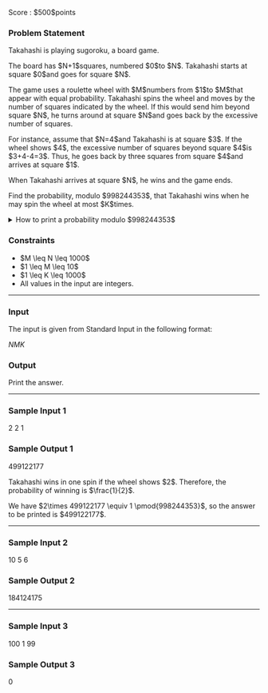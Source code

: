 
<div>

<span>

<span>

<p>
Score : $500$points
</p>

<div>

<section>

### **Problem Statement**

<p>
Takahashi is playing sugoroku, a board game.
</p>

<p>
The board has $N+1$squares, numbered $0$to $N$.
Takahashi starts at square $0$and goes for square $N$.
</p>

<p>
The game uses a roulette wheel with $M$numbers from $1$to $M$that appear with equal probability.
Takahashi spins the wheel and moves by the number of squares indicated by the wheel. If this would send him beyond square $N$, he turns around at square $N$and goes back by the excessive number of squares.
</p>

<p>
For instance, assume that $N=4$and Takahashi is at square $3$. If the wheel shows $4$, the excessive number of squares beyond square $4$is $3+4-4=3$. Thus, he goes back by three squares from square $4$and arrives at square $1$.
</p>

<p>
When Takahashi arrives at square $N$, he wins and the game ends.
</p>

<p>
Find the probability, modulo $998244353$, that Takahashi wins when he may spin the wheel at most $K$times.
</p>

<details>

<summary>
How to print a probability modulo $998244353$
</summary>

<p>
It can be proved that the sought probability is always a rational number.
Additionally, under the Constraints of this problem, when the sought probability is represented as an irreducible fraction $\frac{y}{x}$, it is guaranteed that $x$is not divisible by $998244353$.
</p>

<p>
Here, there is a unique integer $z$between $0$and $998244352$such that $xz \equiv y \pmod{998244353}$. Print this $z$.
</p>

</details>

</section>

</div>

<div>

<section>

### **Constraints**

<ul>

<li>
$M \leq N \leq 1000$
</li>

<li>
$1 \leq M \leq 10$
</li>

<li>
$1 \leq K \leq 1000$
</li>

<li>
All values in the input are integers.
</li>

</ul>

</section>

</div>

---

<div>

<div>

<section>

### **Input**

<p>
The input is given from Standard Input in the following format:
</p>

<div>

$N$$M$$K$
</div>

</section>

</div>

<div>

<section>

### **Output**

<p>
Print the answer.
</p>

</section>

</div>

</div>

---

<div>

<section>

### **Sample Input 1**

<div>

2 2 1

</div>

</section>

</div>

<div>

<section>

### **Sample Output 1**

<div>

499122177

</div>

<p>
Takahashi wins in one spin if the wheel shows $2$. Therefore, the probability of winning is $\frac{1}{2}$.
</p>

<p>
We have $2\times 499122177 \equiv 1 \pmod{998244353}$, so the answer to be printed is $499122177$.
</p>

</section>

</div>

---

<div>

<section>

### **Sample Input 2**

<div>

10 5 6

</div>

</section>

</div>

<div>

<section>

### **Sample Output 2**

<div>

184124175

</div>

</section>

</div>

---

<div>

<section>

### **Sample Input 3**

<div>

100 1 99

</div>

</section>

</div>

<div>

<section>

### **Sample Output 3**

<div>

0

</div>

</section>

</div>

</span>

</span>

</div>
